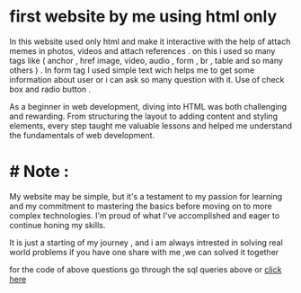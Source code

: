 # first website by me using html only 
 In this website used only html and make it interactive with the help of attach memes in photos, videos and attach references . on this i used so many tags like ( anchor , href image, video, audio , form , br , table and so many others ) .
 In form tag I used simple text wich helps me to get some information about user or i can ask so many question with it.
 Use of check box and radio button . 

As a beginner in web development, diving into HTML was both challenging and rewarding. From structuring the layout to adding content and styling elements, every step taught me valuable lessons and helped me understand the fundamentals of web development.

# # Note : 
My website may be simple, but it's a testament to my passion for learning and my commitment to mastering the basics before moving on to more complex technologies. I'm proud of what I've accomplished and eager to continue honing my skills.


It is just a starting of  my journey , and i am always intrested in solving real world problems if you have one share with me ,we can solved it together 



for the code of above questions go through the sql queries above or [click here](https://github.com/msifran/first_website_using_only_html )

